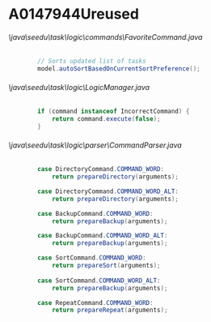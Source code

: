 # A0147944Ureused
###### \java\seedu\task\logic\commands\FavoriteCommand.java
``` java
        // Sorts updated list of tasks
        model.autoSortBasedOnCurrentSortPreference();
```
###### \java\seedu\task\logic\LogicManager.java
``` java
        if (command instanceof IncorrectCommand) {
            return command.execute(false);
        }
```
###### \java\seedu\task\logic\parser\CommandParser.java
``` java
        case DirectoryCommand.COMMAND_WORD:
            return prepareDirectory(arguments);

        case DirectoryCommand.COMMAND_WORD_ALT:
            return prepareDirectory(arguments);

        case BackupCommand.COMMAND_WORD:
            return prepareBackup(arguments);

        case BackupCommand.COMMAND_WORD_ALT:
            return prepareBackup(arguments);

        case SortCommand.COMMAND_WORD:
            return prepareSort(arguments);
            
        case SortCommand.COMMAND_WORD_ALT:
            return prepareBackup(arguments);

        case RepeatCommand.COMMAND_WORD:
            return prepareRepeat(arguments);
```
